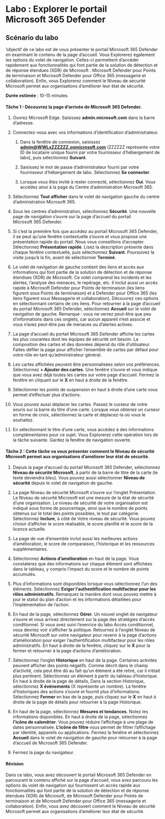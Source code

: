 ﻿---
lab:
    title: 'Explorer le portail Microsoft 365 Defender'
    module: 'Module 3, leçon 5 : Décrire les fonctionnalités des solutions de sécurité Microsoft : Décrire les fonctionnalités de gestion de la sécurité de Microsoft 365'
---


# Labo : Explorer le portail Microsoft 365 Defender

## Scénario du labo
’objectif de ce labo est de vous présenter le portail Microsoft 365 Defender en examinant le contenu de la page d’accueil. Vous Explorerez également les options du volet de navigation. Celles-ci permettent d’accéder rapidement aux fonctionnalités qui font partie de la solution de détection et de réponse étendues (XDR) de Microsoft : Microsoft Defender pour Points de terminaison et Microsoft Defender pour Office 365 (messagerie et collaboration).  Enfin, vous Explorerez comment le Niveau de sécurité Microsoft permet aux organisations d’améliorer leur état de sécurité.


**Durée estimée** : 10-15 minutes

#### Tâche 1 :  Découvrez la page d’arrivée de Microsoft 365 Defender.

1. Ouvrez Microsoft Edge. Saisissez **admin.microsoft.com** dans la barre d’adresse.

1. Connectez-vous avec vos informations d’identification d’administrateur.
    1. Dans la fenêtre de connexion, saisissez **admin@WWLxZZZZZZ.onmicrosoft.com** (ZZZZZZ représente votre ID de locataire unique fourni par votre fournisseur d’hébergement de labo), puis sélectionnez **Suivant**.
   
    1. Saisissez le mot de passe d’administrateur fourni par votre fournisseur d’hébergement de labo. Sélectionnez **Se connecter**.
    1. Lorsque vous êtes invité à rester connecté, sélectionnez **Oui**. Vous accédez ainsi à la page du Centre d’administration Microsoft 365.

1. Sélectionnez **Tout afficher** dans le volet de navigation gauche du centre d’administration Microsoft 365.

1. Sous les centres d’administration, sélectionnez **Sécurité**.  Une nouvelle page de navigation s’ouvre sur la page d’accueil du portail Microsoft 365 Defender.  

1. Si c’est la première fois que accédez au portail Microsoft 365 Defender, il se peut qu’une fenêtre contextuelle s’ouvre et vous propose une présentation rapide du portail.  Nous vous conseillons d’accepter.  Sélectionnez **Présentation rapide**.  Lisez la description présente dans chaque fenêtre contextuelle, puis sélectionnez **Suivant**. Poursuivez la visite jusqu’à la fin, avant de sélectionner **Terminé**.

1. Le volet de navigation de gauche contient des liens et accès aux informations qui font partie de la solution de détection et de réponse étendues (XDR) de Microsoft. Ce volet comprend les incidents et les alertes, l’analyse des menaces, le repérage, etc.  Il inclut aussi un accès rapide à Microsoft Defender pour Points de terminaison (les liens figurent sous Points de terminaison) et à Defender pour Office 365 (les liens figurent sous Messagerie et collaboration).  Découvrez ces options en sélectionnant certains de ces liens.   Pour retourner à la page d’accueil du portail Microsoft 365 Defender, sélectionnez **Accueil** sur le volet de navigation de gauche.  Remarque : vous ne verrez peut-être que peu d’informations dans ces onglets, car aucun appareil n’est associé et vous n’avez peut-être pas de menaces ou d’alertes actives.

1. La page d’accueil du portail Microsoft 365 Defender affiche les cartes les plus courantes dont les équipes de sécurité ont besoin. La composition des cartes et des données dépend du rôle d’utilisateur. Faites défiler la page pour afficher l’ensemble de cartes par défaut pour votre rôle en tant qu’administrateur général.

1. Les cartes affichées peuvent être personnalisées selon vos préférences.  Sélectionnez **+ Ajouter des cartes**. Une fenêtre s’ouvre et vous indique que vous avez déjà toutes les cartes sur votre page d’accueil.  Fermez la fenêtre en cliquant sur le **X** en haut à droite de la fenêtre.

1. Sélectionner les points de suspension en haut à droite d’une carte vous permet d’effectuer plus d’actions.  

1. Vous pouvez aussi déplacer les cartes. Passez le curseur de votre souris sur la barre du titre d’une carte. Lorsque vous obtenez un curseur en forme de croix, sélectionnez la carte et déplacez-la où vous le souhaitez.

1. En sélectionnant le titre d’une carte, vous accédez à des informations complémentaires pour ce sujet. Vous Explorerez cette opération lors de la tâche suivante.  Gardez la fenêtre de navigation ouverte.

#### Tâche 2 : Cette tâche va vous présenter comment le Niveau de sécurité Microsoft permet aux organisations d’améliorer leur état de sécurité.

1. Depuis la page d’accueil du portail Microsoft 365 Defender, sélectionnez **Niveau de sécurité Microsoft**, à partir de la barre de titre de la carte (le texte deviendra bleu).  Vous pouvez aussi sélectionner **Niveau de sécurité** depuis le volet de navigation de gauche.

1. La page Niveau de sécurité Microsoft s’ouvre sur l’onglet Présentation.  Le Niveau de sécurité Microsoft est une mesure de la état de sécurité d’une organisation. Le niveau de sécurité de votre organisation est indiqué sous forme de pourcentage, ainsi que le nombre de points obtenus sur le total des points possibles, le tout par catégorie. Sélectionnez **Inclure**, à côté de Votre niveau de sécurité. Vous pouvez choisir d’afficher le score réalisable, le score planifié et le score de la licence actuelle.

1. La page de vue d’ensemble inclut aussi les meilleures actions d’amélioration, le score de comparaison, l’historique et les ressources supplémentaires.

1. Sélectionnez **Actions d’amélioration** en haut de la page.  Vous constaterez que des informations sur chaque élément sont affichées dans le tableau, y compris l’impact du score et le nombre de points accumulés.  

1. Plus d’informations sont disponibles lorsque vous sélectionnez l’un des éléments.  Sélectionnez **Exiger l’authentification multifacteur pour les rôles administratifs**.  Remarquez la manière dont vous pouvez mettre à jour le statut du plan d’action et les informations détaillées pour l’implémentation de l’action.

1. En haut de la page, sélectionnez **Gérer**.  Un nouvel onglet de navigateur s’ouvre et vous arrivez directement sur la page des stratégies d’accès conditionnel.  Si vous avez suivi l’exercice du labo Accès conditionnel, vous devriez voir s’afficher la politique.   Retournez à l’onglet Niveau de sécurité Microsoft sur votre navigateur pour revenir à la page d’actions d’amélioration pour exiger l’authentification multifacteur pour les rôles administratifs. En haut à droite de la fenêtre, cliquez sur le **X** pour la fermer et retourner à la page d’actions d’amélioration.

1. Sélectionnez l’onglet **Historique** en haut de la page.  Certaines activités peuvent afficher des points négatifs.  Comme décrit dans le champ d’activité, cela peut être dû au fait qu’un élément a été retiré, car il n’était plus pertinent.  Sélectionnez un élément à partir du tableau d’historique.  En haut à droite de la page de détails, Dans la section Historique, sélectionnez **X événements** (X représente un nombre).  La fenêtre d’historiques des actions s’ouvre et fournit plus d’informations.  Sélectionnez **Fermer** en bas de la page, puis cliquez sur le **X** en haut à droite de la page de détails pour retourner à la page Historique.

1. En haut de la page, sélectionnez **Mesures et tendances**.  Notez les informations disponibles.  En haut à droite de la page, sélectionnez **l’icône de calendrier**.  Vous pouvez réduire l’affichage à une plage de dates personnalisée.  **L’icône de filtre** vous permet de filtrer l’affichage par identité, appareils ou applications.  Fermez la fenêtre et sélectionnez **Accueil** dans le volet de navigation de gauche pour retourner à la page d’accueil de Microsoft 365 Defender.

1. Fermez la page du navigateur.

#### Révision
Dans ce labo, vous avez découvert le portail Microsoft 365 Defender en parcourant le contenu affiché sur la page d’accueil, vous avez parcouru les options du volet de navigation qui fournissent un accès rapide aux fonctionnalités qui font partie de la solution de détection et de réponse étendues (XDR) de Microsoft, de Microsoft Defender pour Points de terminaison et de Microsoft Defender pour Office 365 (messagerie et collaboration).  Enfin, vous avez découvert comment le Niveau de sécurité Microsoft permet aux organisations d’améliorer leur état de sécurité.

